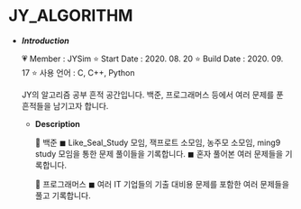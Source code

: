 # JY_ALGORITHM

- ***Introduction***

    💗 Member : JYSim
    ⭐ Start Date : 2020. 08. 20
    ⭐ Build Date : 2020. 09. 17
    ⭐ 사용 언어 : C, C++, Python
    
    JY의 알고리즘 공부 흔적 공간입니다.
    백준, 프로그래머스 등에서 여러 문제를 푼 흔적들을 남기고자 합니다.
    
    
    - ****Description****
    
        🐋 백준
         ◼ Like_Seal_Study 모임, 잭프로트 소모임, 농주모 소모임, ming9 study 모임을 통한 문제 풀이들을 기록합니다.
         ◼ 혼자 풀어본 여러 문제들을 기록합니다.
          
        🐋 프로그래머스
         ◼ 여러 IT 기업들의 기출 대비용 문제를 포함한 여러 문제들을 풀고 기록합니다.
      
